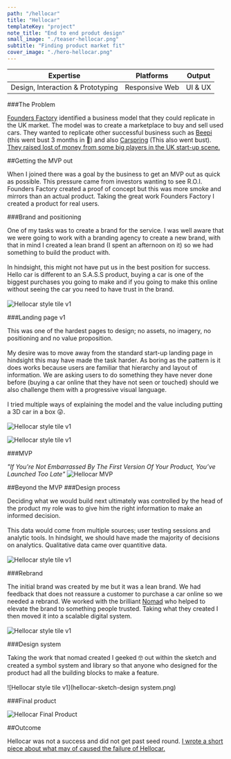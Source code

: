 ```yaml
---
path: "/hellocar"
title: "Hellocar"
templateKey: "project"
note_title: "End to end produt design"
small_image: "./teaser-hellocar.png"
subtitle: "Finding product market fit"
cover_image: "./hero-hellocar.png"
---
```


| Expertise                         | Platforms      | Output  |
| --------------------------------- | -------------- | ------- |
| Design, Interaction & Prototyping | Responsive Web | UI & UX |

###The Problem

[Founders Factory](https://foundersfactory.com/) identified a business model that they could replicate in the UK market. The model was to create a marketplace to buy and sell used cars. They wanted to replicate other successful business such as [Beepi](https://techcrunch.com/2016/12/07/used-car-marketplace-beepi-shuts-down-outside-of-ca-merges-with-stealth-fair-com/) (this went bust 3 months in 🤨) and also [Carspring](https://techcrunch.com/2017/10/10/rocket-carspring/) (This also went bust). [They raised lost of money from some big players in the UK start-up scene.](https://techcrunch.com/2017/02/11/uks-hellocar-secures-1m-to-to-disrupt-uk-car-buying-market/?guccounter=1)

##Getting the MVP out

When I joined there was a goal by the business to get an MVP out as quick as possible. This pressure came from investors wanting to see R.O.I. Founders Factory created a proof of concept but this was more smoke and mirrors than an actual product. Taking the great work Founders Factory I created a product for real users.

###Brand and positioning

One of my tasks was to create a brand for the service. I was well aware that we were going to work with a branding agency to create a new brand, with that in mind I created a lean brand (I spent an afternoon on it) so we had something to build the product with.
<br><br>
In hindsight, this might not have put us in the best position for success. Hello car is different to an S.A.S.S product, buying a car is one of the biggest purchases you going to make and if you going to make this online without seeing the car you need to have trust in the brand.
<br><br>
![Hellocar style tile v1](hellocar-style-tile-v1.png)

###Landing page v1

This was one of the hardest pages to design; no assets, no imagery, no positioning and no value proposition.
<br><br>
My desire was to move away from the standard start-up landing page in hindsight this may have made the task harder. As boring as the pattern is it does works because users are familiar that hierarchy and layout of information. We are asking users to do something they have never done before (buying a car online that they have not seen or touched) should we also challenge them with a progressive visual language.
<br><br>
I tried multiple ways of explaining the model and the value including putting a 3D car in a box 😜.
<br><br>
![Hellocar style tile v1](hellocar-product-landing.png)

![Hellocar style tile v1](hellocar-landing-page.png)

###MVP

_"If You're Not Embarrassed By The First Version Of Your Product, You’ve Launched Too Late"_
![Hellocar MVP](hellocar-mvp.png)

##Beyond the MVP
###Design process

Deciding what we would build next ultimately was controlled by the head of the product my role was to give him the right information to make an informed decision.
<br><br>
This data would come from multiple sources; user testing sessions and analytic tools. In hindsight, we should have made the majority of decisions on analytics. Qualitative data came over quantitive data.
<br><br>
![Hellocar style tile v1](hellocar-design-process.png)

###Rebrand

The initial brand was created by me but it was a lean brand. We had feedback that does not reassure a customer to purchase a car online so we needed a rebrand. We worked with the brilliant [Nomad](http://www.nomadstudio.com/) who helped to elevate the brand to something people trusted. Taking what they created I then moved it into a scalable digital system.
<br><br>
![Hellocar style tile v1](hellocar-nomad-style-tile.png)

###Design system

Taking the work that nomad created I geeked 🤓 out within the sketch and created a symbol system and library so that anyone who designed for the product had all the building blocks to make a feature.
<br><br>
![Hellocar style tile v1](hellocar-sketch-design system.png)

###Final product

![Hellocar Final Product](hellocar-final.png)

##Outcome

Hellocar was not a success and did not get past seed round. [I wrote a short piece about what may of caused the failure of Hellocar.](/why-did-hellocar-fail)
